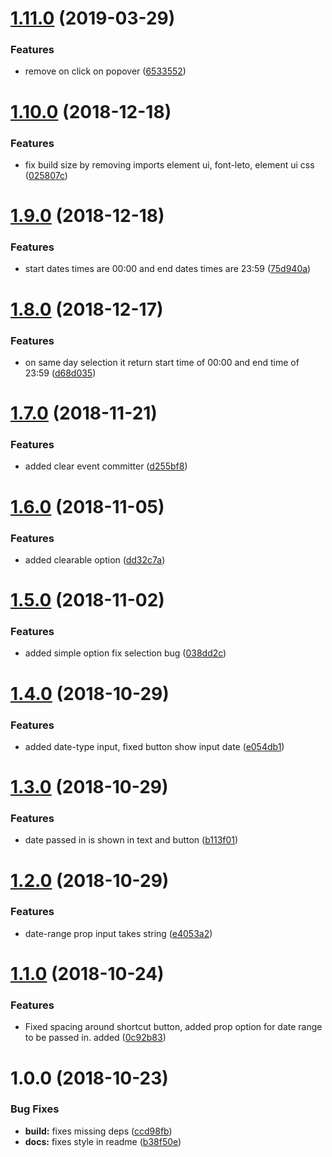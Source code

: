 # [1.11.0](https://github.com/tillhub/vue-date-picker/compare/v1.10.0...v1.11.0) (2019-03-29)


### Features

* remove on click on popover ([6533552](https://github.com/tillhub/vue-date-picker/commit/6533552))

# [1.10.0](https://github.com/tillhub/vue-date-picker/compare/v1.9.0...v1.10.0) (2018-12-18)


### Features

* fix build size by removing imports element ui, font-leto, element ui css ([025807c](https://github.com/tillhub/vue-date-picker/commit/025807c))

# [1.9.0](https://github.com/tillhub/vue-date-picker/compare/v1.8.0...v1.9.0) (2018-12-18)


### Features

* start dates times are 00:00 and end dates times are 23:59 ([75d940a](https://github.com/tillhub/vue-date-picker/commit/75d940a))

# [1.8.0](https://github.com/tillhub/vue-date-picker/compare/v1.7.0...v1.8.0) (2018-12-17)


### Features

* on same day selection it return start time of 00:00 and end time of 23:59 ([d68d035](https://github.com/tillhub/vue-date-picker/commit/d68d035))

# [1.7.0](https://github.com/tillhub/vue-date-picker/compare/v1.6.0...v1.7.0) (2018-11-21)


### Features

* added clear event committer ([d255bf8](https://github.com/tillhub/vue-date-picker/commit/d255bf8))

# [1.6.0](https://github.com/tillhub/vue-date-picker/compare/v1.5.0...v1.6.0) (2018-11-05)


### Features

* added clearable option ([dd32c7a](https://github.com/tillhub/vue-date-picker/commit/dd32c7a))

# [1.5.0](https://github.com/tillhub/vue-date-picker/compare/v1.4.0...v1.5.0) (2018-11-02)


### Features

* added simple option fix selection bug ([038dd2c](https://github.com/tillhub/vue-date-picker/commit/038dd2c))

# [1.4.0](https://github.com/tillhub/vue-date-picker/compare/v1.3.0...v1.4.0) (2018-10-29)


### Features

* added date-type input, fixed button show input date ([e054db1](https://github.com/tillhub/vue-date-picker/commit/e054db1))

# [1.3.0](https://github.com/tillhub/vue-date-picker/compare/v1.2.0...v1.3.0) (2018-10-29)


### Features

* date passed in is shown in text and button ([b113f01](https://github.com/tillhub/vue-date-picker/commit/b113f01))

# [1.2.0](https://github.com/tillhub/vue-date-picker/compare/v1.1.0...v1.2.0) (2018-10-29)


### Features

* date-range prop input takes string ([e4053a2](https://github.com/tillhub/vue-date-picker/commit/e4053a2))

# [1.1.0](https://github.com/tillhub/vue-date-picker/compare/v1.0.0...v1.1.0) (2018-10-24)


### Features

* Fixed spacing around shortcut button, added prop option for date range to be passed in. added ([0c92b83](https://github.com/tillhub/vue-date-picker/commit/0c92b83))

# 1.0.0 (2018-10-23)


### Bug Fixes

* **build:** fixes missing deps ([ccd98fb](https://github.com/tillhub/vue-date-picker/commit/ccd98fb))
* **docs:** fixes style in readme ([b38f50e](https://github.com/tillhub/vue-date-picker/commit/b38f50e))

